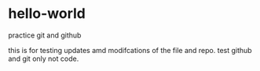 # hello-world
practice git and github

this is for testing updates amd modifcations of the file and repo.
test github and git only not code.
